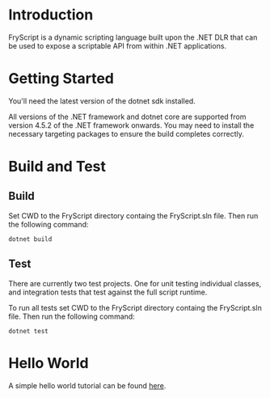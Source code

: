 # Introduction 
FryScript is a dynamic scripting language built upon the .NET DLR that can be used to expose a scriptable API from within .NET applications.

# Getting Started
You'll need the latest version of the dotnet sdk installed.

All versions of the .NET framework and dotnet core are supported from version 4.5.2 of the .NET framework onwards. You may need to install the necessary targeting packages to ensure the build completes correctly.

# Build and Test
## Build
Set CWD to the FryScript directory containg the FryScript.sln file. Then run the following command:

```
dotnet build
```

## Test
There are currently two test projects. One for unit testing individual classes, and integration tests that test against the full script runtime.

To run all tests set CWD to the FryScript directory containg the FryScript.sln file. Then run the following command:

```
dotnet test
```

# Hello World
A simple hello world tutorial can be found [here](HELLO_WORLD.md).
